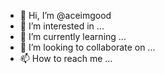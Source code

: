 - 👋 Hi, I’m @aceimgood
- 👀 I’m interested in ...
- 🌱 I’m currently learning ...
- 💞️ I’m looking to collaborate on ...
- 📫 How to reach me ...

<!---
aceimgood/aceimgood is a ✨ special ✨ repository because its `README.md` (this file) appears on your GitHub profile.
You can click the Preview link to take a look at your changes.
--->
